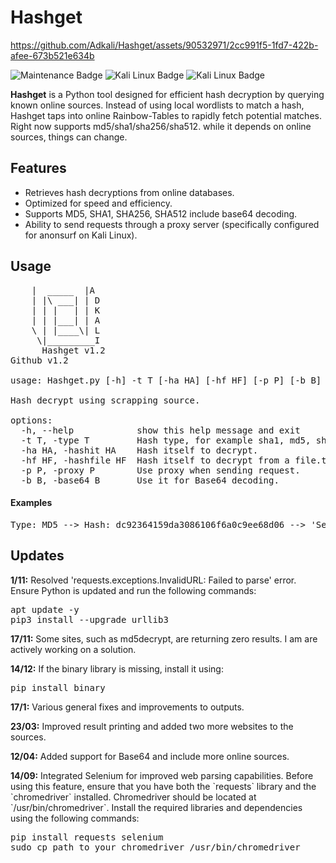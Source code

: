 # Hashget

https://github.com/Adkali/Hashget/assets/90532971/2cc991f5-1fd7-422b-afee-673b521e634b

![Maintenance Badge](https://img.shields.io/maintenance/yes/2024)
![Kali Linux Badge](https://img.shields.io/badge/Developed%20on-Kali%20Linux-blueviolet)
![Kali Linux Badge](https://img.shields.io/badge/Tested%20On-LINUX-Linux)

**Hashget** is a Python tool designed for efficient hash decryption by querying known online sources. Instead of using local wordlists to match a hash, Hashget taps into online Rainbow-Tables to rapidly fetch potential matches. Right now supports md5/sha1/sha256/sha512. while it depends on online sources, things can change.

## Features

- Retrieves hash decryptions from online databases.
- Optimized for speed and efficiency.
- Supports MD5, SHA1, SHA256, SHA512 include base64 decoding.
- Ability to send requests through a proxy server (specifically configured for anonsurf on Kali Linux).
  
## Usage
<pre>
    |  _____  |A
    | |\ ___| | D
    | | |   | | K
    | | |___| | A
    \ | |____\| L
     \|_________I 
      Hashget v1.2
Github v1.2

usage: Hashget.py [-h] -t T [-ha HA] [-hf HF] [-p P] [-b B]

Hash decrypt using scrapping source.

options:
  -h, --help            show this help message and exit
  -t T, -type T         Hash type, for example sha1, md5, sha256, etc.
  -ha HA, -hashit HA    Hash itself to decrypt.
  -hf HF, -hashfile HF  Hash itself to decrypt from a file.txt
  -p P, -proxy P        Use proxy when sending request.
  -b B, -base64 B       Use it for Base64 decoding.
</pre>

#### Examples ####
<pre>
Type: MD5 --> Hash: dc92364159da3086106f6a0c9ee68d06 --> 'SecurePassword123'
</pre>

<h2>Updates</h2>

<p><strong>1/11:</strong> Resolved 'requests.exceptions.InvalidURL: Failed to parse' error. Ensure Python is updated and run the following commands:</p>
<pre>
apt update -y
pip3 install --upgrade urllib3
</pre>

<p><strong>17/11:</strong> Some sites, such as md5decrypt, are returning zero results. I am are actively working on a solution.</p>

<p><strong>14/12:</strong> If the binary library is missing, install it using:</p>
<pre>
pip install binary
</pre>

<p><strong>17/1:</strong> Various general fixes and improvements to outputs.</p>

<p><strong>23/03:</strong> Improved result printing and added two more websites to the sources.</p>

<p><strong>12/04:</strong> Added support for Base64 and include more online sources.</p>

<p><strong>14/09:</strong> Integrated Selenium for improved web parsing capabilities. Before using this feature, ensure that you have both the `requests` library and the `chromedriver` installed. Chromedriver should be located at `/usr/bin/chromedriver`. Install the required libraries and dependencies using the following commands:</p>
<pre>
pip install requests selenium
sudo cp path_to_your_chromedriver /usr/bin/chromedriver
</pre>
